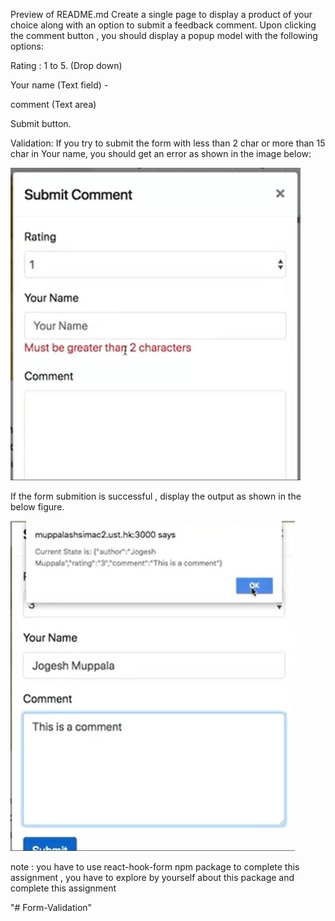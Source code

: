 
Preview of README.md
Create a single page to display a product of your choice along with an option to submit a feedback comment. Upon clicking the comment button , you should display a popup model with the following options:

Rating : 1 to 5. (Drop down)

Your name (Text field) -

comment (Text area)

Submit button.

Validation: If you try to submit the form with less than 2 char or more than 15 char in Your name, you should get an error as shown in the image below:

![form image](formvalidation.JPG)

If the form submition is successful , display the output as shown in the below figure.

![output image](display.JPG)


note : you have to use react-hook-form npm package to complete this assignment , you have to explore by yourself about this package and complete this assignment

"# Form-Validation" 
